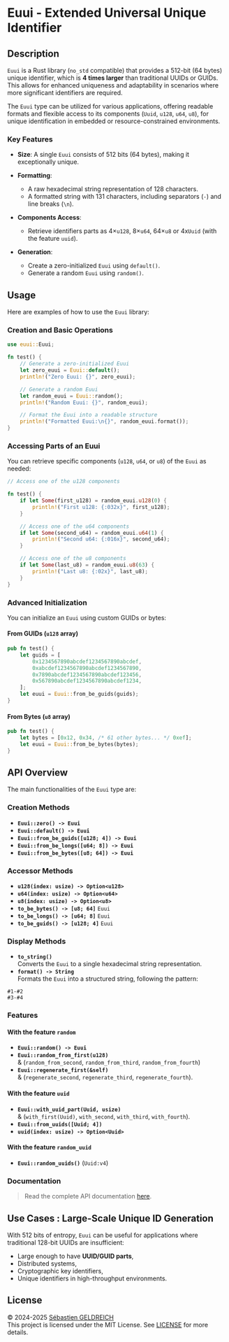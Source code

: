 # Euui - Extended Universal Unique Identifier

## Description

`Euui` is a Rust library (`no_std` compatible) that provides a 512-bit (64 bytes) unique identifier, which is **4 times
larger** than traditional UUIDs or GUIDs. This allows for enhanced uniqueness and adaptability in scenarios where more
significant identifiers are required.

The `Euui` type can be utilized for various applications, offering readable formats and flexible access to its
components (`Uuid`, `u128`, `u64`, `u8`), for unique identification in embedded or resource-constrained environments.

### Key Features

- **Size**: A single `Euui` consists of 512 bits (64 bytes), making it exceptionally unique.
- **Formatting**:
    - A raw hexadecimal string representation of 128 characters.
    - A formatted string with 131 characters, including separators (`-`) and line breaks (`\n`).

- **Components Access**:
    - Retrieve identifiers parts as 4×`u128`, 8×`u64`, 64×`u8` or 4x`Uuid` (with the feature `uuid`).

- **Generation**:
    - Create a zero-initialized `Euui` using `default()`.
    - Generate a random `Euui` using `random()`.

## Usage

Here are examples of how to use the `Euui` library:

### Creation and Basic Operations

```rust
use euui::Euui;

fn test() {
    // Generate a zero-initialized Euui
    let zero_euui = Euui::default();
    println!("Zero Euui: {}", zero_euui);

    // Generate a random Euui
    let random_euui = Euui::random();
    println!("Random Euui: {}", random_euui);

    // Format the Euui into a readable structure
    println!("Formatted Euui:\n{}", random_euui.format());
}
```

### Accessing Parts of an Euui

You can retrieve specific components (`u128`, `u64`, or `u8`) of the `Euui` as needed:

```rust
// Access one of the u128 components

fn test() {
    if let Some(first_u128) = random_euui.u128(0) {
        println!("First u128: {:032x}", first_u128);
    }

    // Access one of the u64 components
    if let Some(second_u64) = random_euui.u64(1) {
        println!("Second u64: {:016x}", second_u64);
    }

    // Access one of the u8 components
    if let Some(last_u8) = random_euui.u8(63) {
        println!("Last u8: {:02x}", last_u8);
    }
}
```

### Advanced Initialization

You can initialize an `Euui` using custom GUIDs or bytes:

#### From GUIDs (`u128` array)

```rust
pub fn test() {
    let guids = [
        0x1234567890abcdef1234567890abcdef,
        0xabcdef1234567890abcdef1234567890,
        0x7890abcdef1234567890abcdef123456,
        0x567890abcdef1234567890abcdef1234,
    ];
    let euui = Euui::from_be_guids(guids);
}
```

#### From Bytes (`u8` array)

```rust
pub fn test() {
    let bytes = [0x12, 0x34, /* 61 other bytes... */ 0xef];
    let euui = Euui::from_be_bytes(bytes);
}
```

## API Overview

The main functionalities of the `Euui` type are:

### Creation Methods

- **`Euui::zero() -> Euui`**
- **`Euui::default() -> Euui`**
- **`Euui::from_be_guids([u128; 4]) -> Euui`**
- **`Euui::from_be_longs([u64; 8]) -> Euui`**
- **`Euui::from_be_bytes([u8; 64]) -> Euui`**

### Accessor Methods

- **`u128(index: usize) -> Option<u128>`**
- **`u64(index: usize) -> Option<u64>`**
- **`u8(index: usize) -> Option<u8>`**
- **`to_be_bytes() -> [u8; 64]`** `Euui`
- **`to_be_longs() -> [u64; 8]`** `Euui`
- **`to_be_guids() -> [u128; 4]`** `Euui`

### Display Methods

- **`to_string()`**  
  Converts the `Euui` to a single hexadecimal string representation.
- **`format() -> String`**  
  Formats the `Euui` into a structured string, following the pattern:
```
#1-#2  
#3-#4
```  

### Features

#### With the feature `random`

- **`Euui::random() -> Euui`**
- **`Euui::random_from_first(u128)`**   
  & (`random_from_second`, `random_from_third`, `random_from_fourth`)
- **`Euui::regenerate_first(&self)`**    
  & (`regenerate_second`, `regenerate_third`, `regenerate_fourth`).

#### With the feature `uuid`

- **`Euui::with_uuid_part(Uuid, usize)`**  
  & (`with_first(Uuid)`, `with_second`, `with_third`, `with_fourth`).
- **`Euui::from_uuids([Uuid; 4])`**
- **`uuid(index: usize) -> Option<Uuid>`**

#### With the feature `random_uuid`

- **`Euui::random_uuids()`** (`Uuid:v4`)

### Documentation

> Read the complete API documentation [here](https://docs.rs/euui).

## Use Cases : Large-Scale Unique ID Generation

With 512 bits of entropy, `Euui` can be useful for applications where traditional 128-bit UUIDs are insufficient:

- Large enough to have **UUID/GUID parts**,
- Distributed systems,
- Cryptographic key identifiers,
- Unique identifiers in high-throughput environments.

## License

&copy; 2024-2025 [Sébastien GELDREICH](mailto:dev@trehinos.eu)  
This project is licensed under the MIT License. See [LICENSE](LICENSE) for more details.